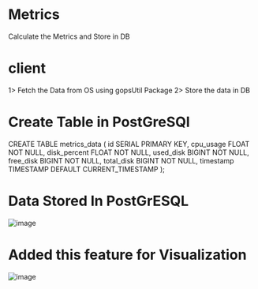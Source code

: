# Metrics
Calculate the Metrics and Store in DB


# client

1> Fetch the Data from OS using gopsUtil Package
2> Store the data in DB

# Create Table in PostGreSQl

CREATE TABLE metrics_data (
    id SERIAL PRIMARY KEY,
    cpu_usage FLOAT NOT NULL,
    disk_percent FLOAT NOT NULL,
    used_disk BIGINT NOT NULL,
    free_disk BIGINT NOT NULL,
    total_disk BIGINT NOT NULL,
    timestamp TIMESTAMP DEFAULT CURRENT_TIMESTAMP
);


# Data Stored In PostGrESQL
![image](https://github.com/user-attachments/assets/f047159f-4d54-40ae-a5cd-dd3243055508)


# Added this feature for Visualization
![image](https://github.com/user-attachments/assets/6f71da53-c583-4ca3-b774-4c2680d541a1)
